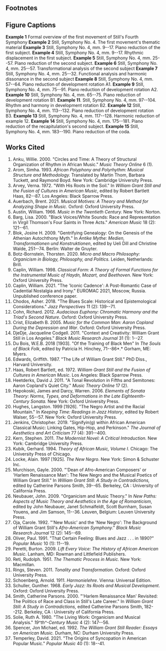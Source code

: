 ## Footnotes

[^1]: For much more on the socio-political and musical motivations for Still's move to Los Angeles, see DjeDje 2000. Still was likely motivated to move there because of growing disillusionment with musical life in New York and because of the high concentration of diverse and talented musicians working in Hollywood. At the time, however, it was still a risky adventure, and so the echoes of Greeley's famous advice, "Go west, young man," despite Still's more advanced age, are impossible to ignore.
[^2]: The word "autochthonous" comes to us from Ancient Greece where it applied to the indigenous inhabitants of a territory as opposed to colonists or settlers and their descendants---autochthonous individuals are products of the soil itself. Still's use of the term suggests a metaphorical autochthony as opposed to a literal one, since, while he alludes to the truly autochthonous music of American aboriginals, his artistic vision combines it with the music of the descendants of colonists, immigrants, and slaves. While "autochthony" also had darker, proto-nationalistic connotations, it is clear that Still intends for the word to connote inclusivity and pluralism. For more on the term and its Athenian roots, see Blok 2009.
[^3]: Haas describes the movement as being formally "free" while alluding to sonata-allegro form (1987, 43) and somewhat mystifyingly claims that the piece proceeds from D major to C major to D major. I believe the piece adheres rather closely to sonata form. Still himself wrote that while sketching a new piece "my usual practice is to map out a plan which conforms loosely to the established rules of musical form, and then deviate from it as I see fit." (1987a, 109). His statement implies that he uses sonata form as a generic backdrop for his music despite superficial deviations from established norms.
[^4]: For more on organicism in music and its relationship to philosophy and the arts, see Solie 1980 and Neubauer 2009. While organicism is frequently described in Western philosophical terms---where it begins with Aristotle, passes through German romanticism to Spengler, and continues to influence contemporary thought---what Thorsten Botz-Bornstein describes as "micro-macro" thought is common also to non-Western culture. Botz-Bornstein interprets organicist thought in Chinese, Japanese, Russian, Arab, and Bantu cultures: the Bantu concept of *ugumwe*---roughly, "oneness"---denotes a political, collective solidarity between members of families, clans, and tribes (127).
[^5]: My approach to thematic transformation is indebted to Rudolph Reti's (1951) method in which the motives comprising a larger theme may be freely rearranged ("interverted") and varied. Reti contends that thematic transformations and relationships of this sort are central to the aesthetics of post-Beethovenian organic form, in which small motives mutate and grow across a work---a thematic conception eerily similar to Still's own above. Solie (1980) argues that Reti's method exemplifies organicist conceptualization and analysis of music. More recent motivic theories similarly consider permutation and more distant motivic relationships; see for example Auerbach 2021.
[^6]: The pentatonic collection can also be found in other American music from the first half of the twentieth century, for example in the music of Aaron Copland, see Heertderks (2011). The music likely borrows from or alludes to African contributions to American music.
[^7]: See for instance Kubik's discussion of the Gogo tone system which includes at least seven pitches corresponding closely to the harmonic series (1994, 179) as well as hexatonic and heptatonic scales found in Cameroon, Angola, and Zambia (1994, 174).
[^8]: David Temperley has noted that syncopations, especially anticipatory ones, are commonly found in late 19^th^-century ragtime music and in recordings made contemporaneously by African-American singers (2021). Kubik (1994) similarly traces syncopation practices in a wide variety of sub-Saharan African cultures.
[^9]: Numerous sources describe both variation techniques in jazz, West African, and sub-Saharan music, see William Austin (1966), Gunther Schuller (1968), Gerhard Kubik (1994), and especially Simha Arom (1993), who argues that sub-Saharan music is frequently characterized by a "cyclic structure that generates numerous improvised variations: repetition and variation is one of the most fundamental principles of all Central African musics, as indeed of many other musics in Black Africa" (134). Clearly, the "unity-in-diversity" principle of organicism does not belong solely to Europe.
[^10]: Simultaneous appoggiaturas may be found, for example, in Mozart's G-minor Symphony and elsewhere, as shown by Schoenberg in his *Harmonielehre* (1911, 368).
[^11]: Discussing the role of politics in art, Still writes "In my humble opinion, politics as such should not enter into the consciousness of a true artist when his work is concerned. He should, however, be interested in the human problems that are a part of our lives, and should balance this with his interest in the abstract elements of his art form. It was the human need that impelled me to write such a composition as 'In Memoriam: The Colored Soldiers Who Died for Democracy,' rather than any political consideration, for whatever my political views or however I vote in the little curtained booth, these things have nothing whatever to do with the music I write" (Spencer 1992, 149). It could of course be argued, however, that Still's music reflects the political context of his time, whether consciously or not.
[^12]: For more on these transformations, see Cohn 2012. While Riemannian and neo-Riemannian analysis rarely coexist, I have opted to include both here in order to illustrate how Still's piece engages with different aesthetics simultaneously: the first subject is tonal-functional but includes the extended harmonies captured well by Riemannian functional theory, while the second subject draws on a sequential logic better described by transformational (or neo-Riemannian) analysis. For more on the distinction between the two approaches, see Rings 2011. In my analysis, the local transformations serve to expand the subdominant function, since in D major/minor, Eß, G, and B function as *^o^Sp*, *S^+^*, and *S^+^ of* , respectively.
[^13]: The bass's large-scale motion depicted in Example 6 is supported by formal articulations: the first eight measures sustain Eß, the next two repetitions of the compound basic idea sustain E as an upper neighbor, and the continuation phrase reintroduces Eß in m. 47, initiating an increase in harmonic rhythm: G in mm. 49--52, Bß in 53--57, and the goal D in 58. Since m. 49 brings back the initial (0148) sonority, I hear the Eß--G motion as one unit. The Bß--D motion in the bass in mm. 53--58 has a transformational/motivic function, in that it repeats the earlier bass motion Eß--G, but it also forms part of a functional tonal cadence that ends the second subject, VI--ii--V--I in D minor.
[^14]: Blues scales typically feature scale-degree ƒ4/ß5 in addition to a minor third above the tonic. For more on blues scales see Chodos 2018, which summarizes different theoretical approaches to the blues scale and questions its validity as a theoretical construct. Most theories of the scale include \^ß3, \^∂3, \^ƒ4, \^ß7, and \^∂7 without \^ß6. In the passage cited, Still combines the sound of the blue scale with passages that correspond more closely to the minor mode, for example the inclusion of \^ß6 and short melodic-minor scale-fragments, A--B--Cƒ--D.
[^15]: Paul Oliver (1991) also charts the history of the blues and of pioneering musicological studies of it by Rudi Blesh, Gunther Schuller and others. One common thread among the many different theories provided for the origin of blues is its combination of African and European elements, though historians disagree about its relationship to jazz, when and where it originated, etc.
[^16]: See, for instance, the rhythmic-set structure of sub-Saharan drumming in Anku (2000) and Kubik (1994). Layered *ostinati* are common to many different African cultures.
[^17]: Similar crises may be found in passages from major nineteenth-century symphonies. Famous examples include dissonant minor-mode passages in the third movement of Bruckner's Ninth Symphony, the first movement of Mahler's Tenth Symphony, the finales of Beethoven's Eighth and Ninth Symphonies among others. The "negative climax" in Still's Fourth is perhaps less dramatic and extreme than some of these examples, but the effect is similar.

## Figure Captions

**Example 1** Formal overview of the first movement of Still's Fourth Symphony
**Example 2** Still, Symphony No. 4. The first movement's thematic material
**Example 3** Still, Symphony No. 4, mm. 9--17. Piano reduction of the first subject.
**Example 4** Still, Symphony No. 4, mm. 9--17. Rhythmic displacement in the first subject.
**Example 5** Still, Symphony No. 4, mm. 25--57. Piano reduction of the second subject.
**Example 6** Still, Symphony No. 4, mm. 25--57. Transformational analysis of the second subject
**Example 7** Still, Symphony No. 4, mm. 25--32. Functional analysis and harmonic dissonance in the second subject
**Example 8** Still, Symphony No. 4, mm. 57--64. Piano reduction of development rotation A1.
**Example 9** Still, Symphony No. 4, mm. 75--91. Piano reduction of development rotation A2.
**Example 10** Still, Symphony No. 4, mm. 65--75. Piano reduction of development rotation B1.
**Example 11**. Still, Symphony No. 4, mm. 97--104. Rhythm and harmony in development rotation B2.
**Example 12** Still, Symphony No. 4, mm. 113--132. Piano reduction of development rotation B3.
**Example 13** Still, Symphony No. 4, mm. 117--128. Harmonic reduction of example 12.
**Example 14** Still, Symphony No. 4, mm. 175--181. Piano reduction of the recapitulation's second subject.
**Example 15** Still, Symphony No. 4, mm. 183--190. Piano reduction of the coda.

## Works Cited

1.  Anku, Willie. 2000. "Circles and Time: A Theory of Structural Organization of Rhythm in African Music." *Music Theory Online* 6 (1).
2.  Arom, Simha. 1993. *African Polyphony and Polyrhythm: Musical Structure and Methodology.* Translated by Martin Thom, Barbara Tuckett, and Raymond Boyd. New York: Cambridge University Press.
3.  Arvey, Verna. 1972. "With His Roots in the Soil." In *William Grant Still and the Fusion of Cultures in American Music*, edited by Robert Bartlett Haas, 82--87. Los Angeles: Black Sparrow Press.
4.  Auerbach, Brent. 2021. *Musical Motives: A Theory and Method for Analyzing Shape in Music.* Oxford: Oxford University Press.
5.  Austin, William. 1966. *Music in the Twentieth Century.* New York: Norton.
6.  Barg, Lisa. 2000. "Black Voices/White Sounds: Race and Representation in Virgil Thomson's Four Saints in Three Acts." *American Music* 18 (2): 121--61.
7.  Blok, Josine H. 2009. "Gentrifying Genealogy: On the Genesis of the Athenian Autochthony Myth." In *Antike Mythe: Medien, Transformationen und Konstruktionen*, edited by Ueli Dill and Christine Walde, 251--74. Berlin: Walter de Gruyter.
8.  Botz-Bornstein, Thorsten. 2020. *Micro and Macro Philosophy: Organicism in Biology, Philosophy, and Politics.* Leiden, Netherlands: Brill.
9.  Caplin, William. 1998. *Classical Form: A Theory of Formal Functions for the Instrumental Music of Haydn, Mozart, and Beethoven.* New York: Oxford University Press.
10. Caplin, William. 2021. "The 'Iconic Cadence': A Post-Romantic Case of Cadential Nostalgia and Irony." EUROMAC 2021, Moscow, Russia. Unpublished conference paper.
11. Chodos, Asher. 2018. "The Blues Scale: Historical and Epistemological Considerations." *Jazz Perspectives* 11 (2): 139--71.
12. Cohn, Richard. 2012. *Audacious Euphony: Chromatic Harmony and the Triad's Second Nature*. Oxford: Oxford University Press.
13. Crist, Elizabeth B. 2005. *Music for the Common Man: Aaron Copland During the Depression and War*. Oxford: Oxford University Press.
14. DjeDje, Jacqueline Codgell. 2011. "Context and Creativity: William Grant Still in Los Angeles." *Black Music Research Journal* 31 (1): 1--27.
15. Du Bois, W.E.B. 2018 \[1903\]. "Of the Training of Black Men" In *The Souls of Black Folk*, edited by Patricia H. Hinchey, 71--86*.* Gorham, ME: Myers.
16. Edwards, Griffith. 1987. "The Life of William Grant Still." PhD Diss., Harvard University.
17. Haas, Robert Bartlett, ed. 1972. *William Grant Still and the Fusion of Cultures in American Music*. Los Angeles: Black Sparrow Press.
18. Heetderks, David J. 2011. "A Tonal Revolution in Fifths and Semitones: Aaron Copland's Quiet City." *Music Theory Online* 17 (2).
19. Hepokoski, James and Darcy, Warren. 2006. *Elements of Sonata Theory: Norms, Types, and Deformations in the Late Eighteenth-Century Sonata.* New York: Oxford University Press.
20. Hughes, Langston. 1999 \[1926\]. "The Negro Artist and the Racial Mountain." In *Keeping Time: Readings in Jazz History*, edited by Robert Walser, 55--57. New York: Oxford University Press.
21. Jenkins, Christopher. 2019. "Signifyin(g) within African American Classical Music: Linking Gates, Hip-Hop, and Perkinson." *The Journal of Aesthetics and Art Criticism* 77 (4): 391--400.
22. Kern, Stephen. 2011. *The Modernist Novel: A Critical Introduction.* New York: Cambridge University Press.
23. Kubik, Gerhard. 1994. *Theory of African Music, Volume I*. Chicago: The University Press of Chicago.
24. Locke, Alain. 1997 \[1925\]. *The New Negro*. New York: Simon & Schuster Inc.
25. Murchison, Gayle. 2000. "'Dean of Afro-American Composers' or 'Harlem Renaissance Man': The New Negro and the Musical Poetics of William Grant Still." In *William Grant Still: A Study in Contradictions,* edited by Catherine Parsons Smith, 39--65. Berkeley, CA : University of California Press.
26. Neubauer, John. 2009. "Organicism and Music Theory." In *New Paths: Aspects of Music Theory and Aesthetics in the Age of Romanticism*, edited by John Neubauer, Janet Schmalfeldt, Scott Burnham, Susan Youens, and Jim Samson, 11--36. Leuven, Belgium: Leuven University Press.
27. Oja, Carole. 1992. "'New Music' and the 'New Negro': The Background of William Grant Still's *Afro-American Symphony*." *Black Music Research Journal* 12 (2): 145--69.
28. Oliver, Paul. 1991. "That Certain Feeling: Blues and Jazz . . . in 1890?" *Popular Music* 10 (1): 11--19.
29. Peretti, Burton. 2009. *Lift Every Voice: The History of African American Music*. Lanham, MD: Rowman and Littlefield Publishers.
30. Reti, Rudolph. 1951. *The Thematic Process in Music.* New York: Macmillan.
31. Rings, Steven. 2011. *Tonality and Transformation.* Oxford: Oxford University Press.
32. Schoenberg, Arnold. 1911. *Harmonielehre*. Vienna: Universal Edition.
33. Schuller, Gunther. 1968. *Early Jazz: Its Roots and Musical Development*. Oxford: Oxford University Press.
34. Smith, Catherine Parsons. 2000. "'Harlem Renaissance Man' Revisited: The Politics of Race and Class in Still's Late Career." In *William Grant Still: A Study in Contradictions,* edited Catherine Parsons Smith, 182--212. Berkeley, CA : University of California Press.
35. Solie, Ruth A. 1980. "The Living Work: Organicism and Musical Analysis." *19^th^-Century Music* 4 (2): 147--56.
36. Spencer, Jon Michael, ed. 1992. *The William Grant Still Reader: Essays on American Music.* Durham, NC: Durham University Press.
37. Temperley, David. 2021. "The Origins of Syncopation in American Popular Music." *Popular Music* 40 (1): 18--41.
